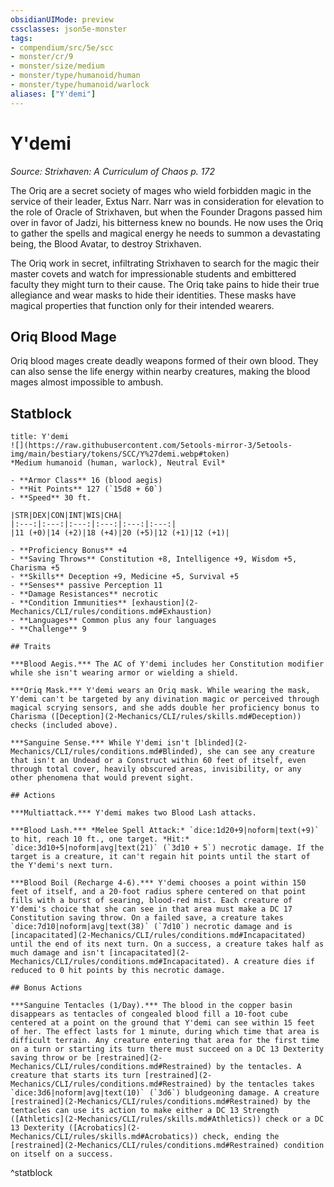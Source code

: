 ```yaml
---
obsidianUIMode: preview
cssclasses: json5e-monster
tags:
- compendium/src/5e/scc
- monster/cr/9
- monster/size/medium
- monster/type/humanoid/human
- monster/type/humanoid/warlock
aliases: ["Y'demi"]
---
```

# Y'demi
*Source: Strixhaven: A Curriculum of Chaos p. 172*  

The Oriq are a secret society of mages who wield forbidden magic in the service of their leader, Extus Narr. Narr was in consideration for elevation to the role of Oracle of Strixhaven, but when the Founder Dragons passed him over in favor of Jadzi, his bitterness knew no bounds. He now uses the Oriq to gather the spells and magical energy he needs to summon a devastating being, the Blood Avatar, to destroy Strixhaven.

The Oriq work in secret, infiltrating Strixhaven to search for the magic their master covets and watch for impressionable students and embittered faculty they might turn to their cause. The Oriq take pains to hide their true allegiance and wear masks to hide their identities. These masks have magical properties that function only for their intended wearers.

## Oriq Blood Mage

Oriq blood mages create deadly weapons formed of their own blood. They can also sense the life energy within nearby creatures, making the blood mages almost impossible to ambush.

## Statblock

```ad-statblock
title: Y'demi
![](https://raw.githubusercontent.com/5etools-mirror-3/5etools-img/main/bestiary/tokens/SCC/Y%27demi.webp#token)
*Medium humanoid (human, warlock), Neutral Evil*

- **Armor Class** 16 (blood aegis)
- **Hit Points** 127 (`15d8 + 60`)
- **Speed** 30 ft.

|STR|DEX|CON|INT|WIS|CHA|
|:---:|:---:|:---:|:---:|:---:|:---:|
|11 (+0)|14 (+2)|18 (+4)|20 (+5)|12 (+1)|12 (+1)|

- **Proficiency Bonus** +4
- **Saving Throws** Constitution +8, Intelligence +9, Wisdom +5, Charisma +5
- **Skills** Deception +9, Medicine +5, Survival +5
- **Senses** passive Perception 11
- **Damage Resistances** necrotic
- **Condition Immunities** [exhaustion](2-Mechanics/CLI/rules/conditions.md#Exhaustion)
- **Languages** Common plus any four languages
- **Challenge** 9

## Traits

***Blood Aegis.*** The AC of Y'demi includes her Constitution modifier while she isn't wearing armor or wielding a shield.

***Oriq Mask.*** Y'demi wears an Oriq mask. While wearing the mask, Y'demi can't be targeted by any divination magic or perceived through magical scrying sensors, and she adds double her proficiency bonus to Charisma ([Deception](2-Mechanics/CLI/rules/skills.md#Deception)) checks (included above).

***Sanguine Sense.*** While Y'demi isn't [blinded](2-Mechanics/CLI/rules/conditions.md#Blinded), she can see any creature that isn't an Undead or a Construct within 60 feet of itself, even through total cover, heavily obscured areas, invisibility, or any other phenomena that would prevent sight.

## Actions

***Multiattack.*** Y'demi makes two Blood Lash attacks.

***Blood Lash.*** *Melee Spell Attack:* `dice:1d20+9|noform|text(+9)` to hit, reach 10 ft., one target. *Hit:* `dice:3d10+5|noform|avg|text(21)` (`3d10 + 5`) necrotic damage. If the target is a creature, it can't regain hit points until the start of the Y'demi's next turn.

***Blood Boil (Recharge 4-6).*** Y'demi chooses a point within 150 feet of itself, and a 20-foot radius sphere centered on that point fills with a burst of searing, blood-red mist. Each creature of Y'demi's choice that she can see in that area must make a DC 17 Constitution saving throw. On a failed save, a creature takes `dice:7d10|noform|avg|text(38)` (`7d10`) necrotic damage and is [incapacitated](2-Mechanics/CLI/rules/conditions.md#Incapacitated) until the end of its next turn. On a success, a creature takes half as much damage and isn't [incapacitated](2-Mechanics/CLI/rules/conditions.md#Incapacitated). A creature dies if reduced to 0 hit points by this necrotic damage.

## Bonus Actions

***Sanguine Tentacles (1/Day).*** The blood in the copper basin disappears as tentacles of congealed blood fill a 10-foot cube centered at a point on the ground that Y'demi can see within 15 feet of her. The effect lasts for 1 minute, during which time that area is difficult terrain. Any creature entering that area for the first time on a turn or starting its turn there must succeed on a DC 13 Dexterity saving throw or be [restrained](2-Mechanics/CLI/rules/conditions.md#Restrained) by the tentacles. A creature that starts its turn [restrained](2-Mechanics/CLI/rules/conditions.md#Restrained) by the tentacles takes `dice:3d6|noform|avg|text(10)` (`3d6`) bludgeoning damage. A creature [restrained](2-Mechanics/CLI/rules/conditions.md#Restrained) by the tentacles can use its action to make either a DC 13 Strength ([Athletics](2-Mechanics/CLI/rules/skills.md#Athletics)) check or a DC 13 Dexterity ([Acrobatics](2-Mechanics/CLI/rules/skills.md#Acrobatics)) check, ending the [restrained](2-Mechanics/CLI/rules/conditions.md#Restrained) condition on itself on a success.
```
^statblock